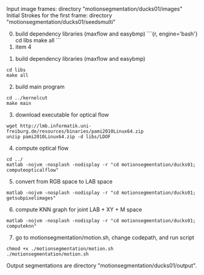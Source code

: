 Input image frames: directory "motionsegmentation/ducks01/images"  
Initial Strokes for the first frame: directory "motionsegmentation/ducks01/seedsmulti"  

<ol start="0">
  <li>build dependency libraries (maxflow and easybmp)
```{r, engine='bash'}
cd libs
make all
```</li>
  <li>item 4</li>
</ol>

1.  build dependency libraries (maxflow and easybmp)
```{r, engine='bash'}
cd libs
make all
```
2.  build main program
```{r, engine='bash'}
cd ../kernelcut
make main
```
3.  download executable for optical flow
```{r, engine='bash'}
wget http://lmb.informatik.uni-freiburg.de/resources/binaries/pami2010Linux64.zip
unzip pami2010Linux64.zip -d libs/LDOF
```
4.  compute optical flow
```{r, engine='bash'}
cd ../
matlab -nojvm -nosplash -nodisplay -r "cd motionsegmentation/ducks01; computeopticalflow"
```
5.  convert from RGB space to LAB space
```{r, engine='bash'}
matlab -nojvm -nosplash -nodisplay -r "cd motionsegmentation/ducks01; getsubpixelimages"
```
6.  compute KNN graph for joint LAB + XY + M space
```{r, engine='bash'}
matlab -nojvm -nosplash -nodisplay -r "cd motionsegmentation/ducks01; computeknn"
```
7.  go to motionsegmentation/motion.sh, change codepath, and run script
```{r, engine='bash'}
chmod +x ./motionsegmentation/motion.sh
./motionsegmentation/motion.sh
```
Output segmentations are directory "motionsegmentation/ducks01/output".
